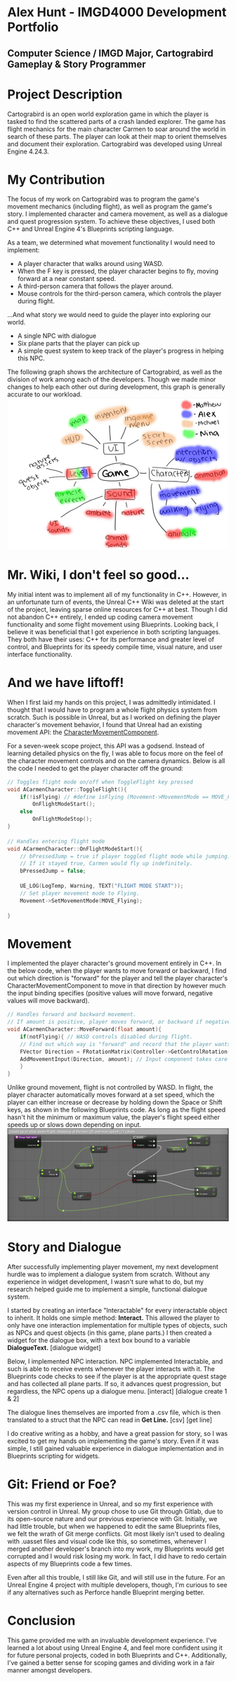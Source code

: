 # Alex Hunt - IMGD4000 Development Portfolio
## Computer Science / IMGD Major, Cartograbird Gameplay & Story Programmer

# Project Description
Cartograbird is an open world exploration game in which the player is tasked to find the scattered parts of a crash landed explorer. The game has flight mechanics for the main character Carmen to soar around the world in search of these parts. The player can look at their map to orient themselves and document their exploration. Cartograbird was developed using Unreal Engine 4.24.3.

# My Contribution
The focus of my work on Cartograbird was to program the game's movement mechanics (including flight), as well as program the game's story. I implemented character and camera movement, as well as a dialogue and quest progression system. To achieve these objectives, I used both C++ and Unreal Engine 4's Blueprints scripting language.

As a team, we determined what movement functionality I would need to implement:
- A player character that walks around using WASD.
- When the F key is pressed, the player character begins to fly, moving forward at a near constant speed.
- A third-person camera that follows the player around.
- Mouse controls for the third-person camera, which controls the player during flight.

...And what story we would need to guide the player into exploring our world.
- A single NPC with dialogue
- Six plane parts that the player can pick up
- A simple quest system to keep track of the player's progress in helping this NPC.

The following graph shows the architecture of Cartograbird, as well as the division of work among each of the developers. Though we made minor changes to help each other out during development, this graph is generally accurate to our workload.
![Graph](https://github.com/alexmhunt/cartograbirdportfolio/blob/master/graph.png?raw=true)

# Mr. Wiki, I don't feel so good...
My initial intent was to implement all of my functionality in C++. However, in an unfortunate turn of events, the Unreal C++ Wiki was deleted at the start of the project, leaving sparse online resources for C++ at best. Though I did not abandon C++ entirely, I ended up coding camera movement functionality and some flight movement using Blueprints.
Looking back, I believe it was beneficial that I got experience in both scripting languages. They both have their uses: C++ for its performance and greater level of control, and Blueprints for its speedy compile time, visual nature, and user interface functionality.

# And we have liftoff!
When I first laid my hands on this project, I was admittedly intimidated. I thought that I would have to program a whole flight physics system from scratch. Such is possible in Unreal, but as I worked on defining the player character's movement behavior, I found that Unreal had an existing movement API: the [CharacterMovementComponent](https://docs.unrealengine.com/en-US/API/Runtime/Engine/GameFramework/UCharacterMovementComponent/index.html). 

For a seven-week scope project, this API was a godsend. Instead of learning detailed physics on the fly, I was able to focus more on the feel of the character movement controls and on the camera dynamics. Below is all the code I needed to get the player character off the ground:

```c++
// Toggles flight mode on/off when ToggleFlight key pressed
void ACarmenCharacter::ToggleFlight(){
	if(!isFlying) // #define isFlying (Movement->MovementMode == MOVE_Flying)
		OnFlightModeStart();
	else
		OnFlightModeStop();
}

// Handles entering flight mode
void ACarmenCharacter::OnFlightModeStart(){
	// bPressedJump = true if player toggled flight mode while jumping.
	// If it stayed true, Carmen would fly up indefinitely.
	bPressedJump = false; 
	
	UE_LOG(LogTemp, Warning, TEXT("FLIGHT MODE START"));
	// Set player movement mode to Flying.
	Movement->SetMovementMode(MOVE_Flying);
	
}

```

# Movement
I implemented the player character's ground movement entirely in C++. In the below code, when the player wants to move forward or backward, I find out which direction is "forward" for the player and tell the player character's CharacterMovementComponent to move in that direction by however much the input binding specifies (positive values will move forward, negative values will move backward).
```c++
// Handles forward and backward movement.
// If amount is positive, player moves forward, or backward if negative.
void ACarmenCharacter::MoveForward(float amount){
	if(notFlying){ // WASD controls disabled during flight.
	// Find out which way is "forward" and record that the player wants to move that way.
	FVector Direction = FRotationMatrix(Controller->GetControlRotation()).GetScaledAxis(EAxis::X);
	AddMovementInput(Direction, amount); // Input component takes care of the rest!
	}
}
```
Unlike ground movement, flight is not controlled by WASD. In flight, the player character automatically moves forward at a set speed, which the player can either increase or decrease by holding down the Space or Shift keys, as shown in the following Blueprints code. As long as the flight speed hasn't hit the minimum or maximum value, the player's flight speed either speeds up or slows down depending on input.
![Speed change code](https://github.com/alexmhunt/cartograbirdportfolio/raw/master/speedcode.PNG)

# Story and Dialogue
After successfully implementing player movement, my next development hurdle was to implement a dialogue system from scratch. Without any experience in widget development, I wasn't sure what to do, but my research helped guide me to implement a simple, functional dialogue system. 

I started by creating an interface "Interactable" for every interactable object to inherit. It holds one simple method: **Interact.** This allowed the player to only have one interaction implementation for multiple types of objects, such as NPCs and quest objects (in this game, plane parts.) I then created a widget for the dialogue box, with a text box bound to a variable **DialogueText.**
[dialogue widget]

Below, I implemented NPC interaction. NPC implemented Interactable, and such is able to receive events whenever the player interacts with it. The Blueprints code checks to see if the player is at the appropriate quest stage and has collected all plane parts. If so, it advances quest progression, but regardless, the NPC opens up a dialogue menu.
[interact]
[dialogue create 1 & 2]


The dialogue lines themselves are imported from a .csv file, which is then translated to a struct that the NPC can read in **Get Line.**
[csv]
[get line]

I do creative writing as a hobby, and have a great passion for story, so I was excited to get my hands on implementing the game's story. Even if it was simple, I still gained valuable experience in dialogue implementation and in Blueprints scripting for widgets.

# Git: Friend or Foe?
This was my first experience in Unreal, and so my first experience with version control in Unreal. My group chose to use Git through Gitlab, due to its open-source nature and our previous experience with Git. Initially, we had little trouble, but when we happened to edit the same Blueprints files, we felt the wrath of Git merge conflicts. Git most likely isn't used to dealing with .uasset files and visual code like this, so sometimes, whenever I merged another developer's branch into my work, my Blueprints would get corrupted and I would risk losing my work. In fact, I did have to redo certain aspects of my Blueprints code a few times.

Even after all this trouble, I still like Git, and will still use in the future. For an Unreal Engine 4 project with multiple developers, though, I'm curious to see if any alternatives such as Perforce handle Blueprint merging better.

# Conclusion
This game provided me with an invaluable development experience. I've learned a lot about using Unreal Engine 4, and feel more confident using it for future personal projects, coded in both Blueprints and C++. Additionally, I've gained a better sense for scoping games and dividing work in a fair manner amongst developers.
